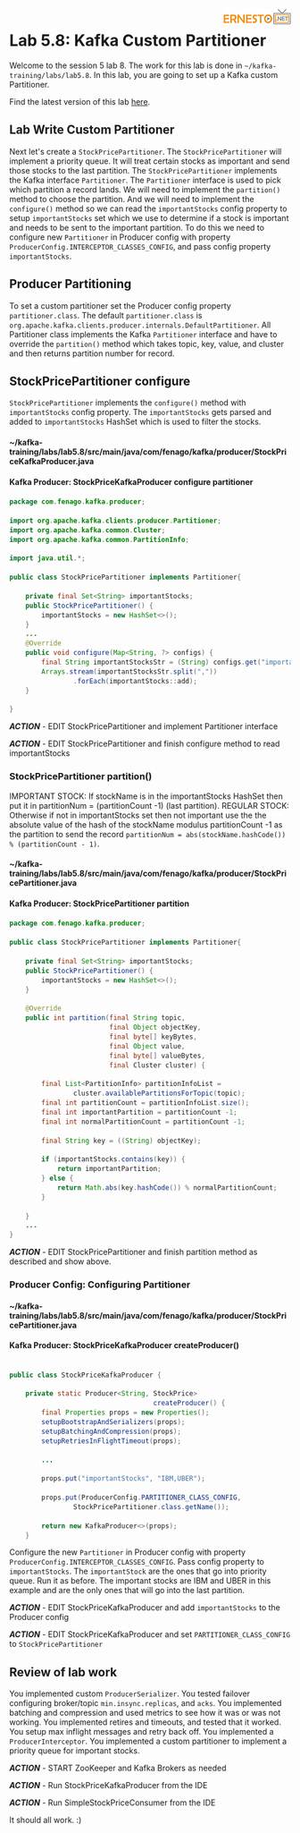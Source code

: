 <img align="right" src="./logo.png">


# Lab 5.8: Kafka Custom Partitioner

Welcome to the session 5 lab 8. The work for this lab is done in `~/kafka-training/labs/lab5.8`.
In this lab, you are going to set up a Kafka custom Partitioner.



Find the latest version of this lab [here](https://github.com/fenago/kafka-training/tree/master/lab_guides).


## Lab Write Custom Partitioner

Next let's create a `StockPricePartitioner`. The `StockPricePartitioner` will implement a priority
queue.
It will treat certain stocks as important and send those stocks to the last partition.
The `StockPricePartitioner` implements the Kafka interface `Partitioner`. The `Partitioner` interface is used
to pick which partition a record lands. We will need to implement the `partition()` method to choose the partition.
And we will need to implement the `configure()` method so we can read the `importantStocks` config property to setup
`importantStocks` set which we use to determine if a stock is important and needs to be sent to the important partition.
To do this we need to configure new `Partitioner` in Producer config with property
`ProducerConfig.INTERCEPTOR_CLASSES_CONFIG`, and pass config property `importantStocks`.


## Producer Partitioning

To set a custom partitioner set the Producer config property `partitioner.class`.
The default `partitioner.class` is `org.apache.kafka.clients.producer.internals.DefaultPartitioner`.
All Partitioner class implements the Kafka `Partitioner` interface and have to override the
`partition()` method which takes topic, key, value, and cluster and then returns partition number for record.



## StockPricePartitioner configure

`StockPricePartitioner` implements the `configure()` method with `importantStocks` config property.
The `importantStocks` gets parsed and added to `importantStocks` HashSet which is used to filter the stocks.

#### ~/kafka-training/labs/lab5.8/src/main/java/com/fenago/kafka/producer/StockPriceKafkaProducer.java
#### Kafka Producer:  StockPriceKafkaProducer configure partitioner
```java
package com.fenago.kafka.producer;

import org.apache.kafka.clients.producer.Partitioner;
import org.apache.kafka.common.Cluster;
import org.apache.kafka.common.PartitionInfo;

import java.util.*;

public class StockPricePartitioner implements Partitioner{

    private final Set<String> importantStocks;
    public StockPricePartitioner() {
        importantStocks = new HashSet<>();
    }
    ...
    @Override
    public void configure(Map<String, ?> configs) {
        final String importantStocksStr = (String) configs.get("importantStocks");
        Arrays.stream(importantStocksStr.split(","))
                .forEach(importantStocks::add);
    }

}

```


***ACTION*** - EDIT StockPricePartitioner and implement Partitioner interface

***ACTION*** - EDIT StockPricePartitioner and finish configure method to read importantStocks


### StockPricePartitioner partition()

IMPORTANT STOCK: If stockName is in the importantStocks HashSet then put it in partitionNum = (partitionCount -1) (last partition).
REGULAR STOCK: Otherwise if not in importantStocks set then not important use the the absolute value of the
hash of the stockName modulus partitionCount -1 as the partition to send the record
`partitionNum = abs(stockName.hashCode()) % (partitionCount - 1)`.


#### ~/kafka-training/labs/lab5.8/src/main/java/com/fenago/kafka/producer/StockPricePartitioner.java
#### Kafka Producer:  StockPricePartitioner partition
```java
package com.fenago.kafka.producer;

public class StockPricePartitioner implements Partitioner{

    private final Set<String> importantStocks;
    public StockPricePartitioner() {
        importantStocks = new HashSet<>();
    }

    @Override
    public int partition(final String topic,
                         final Object objectKey,
                         final byte[] keyBytes,
                         final Object value,
                         final byte[] valueBytes,
                         final Cluster cluster) {

        final List<PartitionInfo> partitionInfoList =
                cluster.availablePartitionsForTopic(topic);
        final int partitionCount = partitionInfoList.size();
        final int importantPartition = partitionCount -1;
        final int normalPartitionCount = partitionCount -1;

        final String key = ((String) objectKey);

        if (importantStocks.contains(key)) {
            return importantPartition;
        } else {
            return Math.abs(key.hashCode()) % normalPartitionCount;
        }

    }
    ...
}

```


***ACTION*** - EDIT StockPricePartitioner and finish partition method as described and show above.


### Producer Config: Configuring Partitioner


#### ~/kafka-training/labs/lab5.8/src/main/java/com/fenago/kafka/producer/StockPricePartitioner.java
#### Kafka Producer:  StockPriceKafkaProducer createProducer()
```java

public class StockPriceKafkaProducer {

    private static Producer<String, StockPrice>
                                    createProducer() {
        final Properties props = new Properties();
        setupBootstrapAndSerializers(props);
        setupBatchingAndCompression(props);
        setupRetriesInFlightTimeout(props);

        ...

        props.put("importantStocks", "IBM,UBER");

        props.put(ProducerConfig.PARTITIONER_CLASS_CONFIG,
                StockPricePartitioner.class.getName());

        return new KafkaProducer<>(props);
    }
```

Configure the new `Partitioner` in Producer config with property `ProducerConfig.INTERCEPTOR_CLASSES_CONFIG`.
Pass config property to `importantStocks`. The `importantStock` are the ones that go into priority queue.
Run it as before. The important stocks are IBM and UBER in this example and are the only ones that will go
into the last partition.


***ACTION*** - EDIT StockPriceKafkaProducer and add `importantStocks` to the Producer config

***ACTION*** - EDIT StockPriceKafkaProducer and set `PARTITIONER_CLASS_CONFIG` to `StockPricePartitioner`


## Review of lab work
You implemented custom `ProducerSerializer`.
You tested failover configuring broker/topic `min.insync.replicas`, and `acks`.
You implemented batching and compression and used metrics to see how it was or was not working.
You implemented retires and timeouts, and tested that it worked.
You setup max inflight messages and retry back off.
You implemented a `ProducerInterceptor`.
You implemented a custom partitioner to implement a priority queue for important stocks.


***ACTION*** - START ZooKeeper and Kafka Brokers as needed

***ACTION*** - Run StockPriceKafkaProducer from the IDE

***ACTION*** - Run SimpleStockPriceConsumer from the IDE

It should all work. :)
